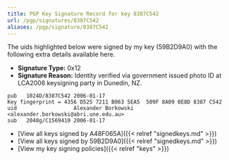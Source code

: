 ```yaml
---
title: PGP Key Signature Record for key 8387C542
url: /pgp/signatures/8387C542
aliases: /pgp/signature/8387C542
---
```



The uids highlighted below were signed by my key (59B2D9A0) with
 the following extra details available
here.

 * **Signature Type:** 0x12
 * **Signature Reason:** Identity verified via government issued photo ID at LCA2006 keysigning party in Dunedin, NZ.

```text {hl_lines=[3]}
pub   1024D/8387C542 2006-01-17
Key fingerprint = 4356 D525 7211 B063 5EA5  509F 8A09 0E8D 8387 C542
uid                  Alexander Borkowski <alexander.borkowski@abri.une.edu.au>
sub   2048g/C1569410 2006-01-17
```

  * [View all keys signed by A48F065A]({{< relref "signedkeys.md" >}})
  * [View all keys signed by 59B2D9A0]({{< relref "signedkeys.md" >}})
  * [View my key signing policies]({{< relref "keys" >}})